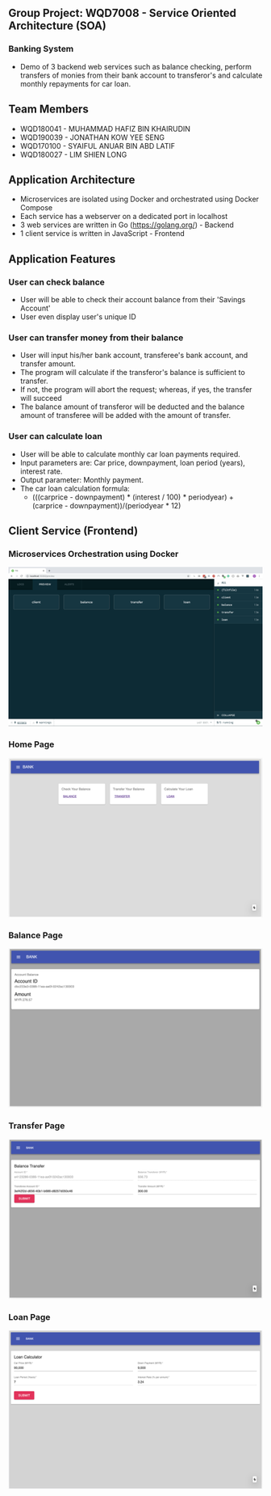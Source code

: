 ## Group Project: WQD7008 - Service Oriented Architecture (SOA)

### Banking System
- Demo of 3 backend web services such as balance checking, perform transfers of monies from their bank account to transferor's and calculate monthly repayments for car loan. 

## Team Members
- WQD180041 - MUHAMMAD HAFIZ BIN KHAIRUDIN
- WQD190039 - JONATHAN KOW YEE SENG
- WQD170100 - SYAIFUL ANUAR BIN ABD LATIF
- WQD180027 - LIM SHIEN LONG

## Application Architecture
- Microservices are isolated using Docker and orchestrated using Docker Compose
- Each service has a webserver on a dedicated port in localhost
- 3 web services are written in Go (https://golang.org/) - Backend
- 1 client service is written in JavaScript - Frontend

## Application Features

### User can check balance
- User will be able to check their account balance from their 'Savings Account'
- User even display user's unique ID

### User can transfer money from their balance
- User will input his/her bank account, transferee's bank account, and transfer amount.
- The program will calculate if the transferor's balance is sufficient to transfer.
- If not, the program will abort the request; whereas, if yes, the transfer will succeed
- The balance amount of transferor will be deducted and the balance amount of transferee will be added with the amount of transfer.

### User can calculate loan
- User will be able to calculate monthly car loan payments required. 
- Input parameters are: Car price, downpayment, loan period (years), interest rate.
- Output parameter: Monthly payment.
- The car loan calculation formula:
  - (((carprice - downpayment) * (interest / 100) * periodyear) + (carprice - downpayment))/(periodyear * 12)

## Client Service (Frontend) 

### Microservices Orchestration using Docker
![Microservices](/screenshots/microservices.png?raw=true "Microservices")

### Home Page
![Homepage](/screenshots/homepage.png?raw=true "Home Page")

### Balance Page
![Balance](/screenshots/balance.png?raw=true "Balance Page")

### Transfer Page
![Transfer](/screenshots/transfer.png?raw=true "Transfer Page")

### Loan Page
![Loan](/screenshots/loan.png?raw=true "Loan Page")